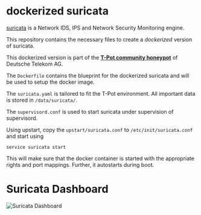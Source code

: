 # dockerized suricata


[suricata](http://suricata-ids.org/) is a Network IDS, IPS and Network Security Monitoring engine. 

This repository contains the necessary files to create a *dockerized* version of suricata. 

This dockerized version is part of the **[T-Pot community honeypot](http://dtag-dev-sec.github.io/)** of Deutsche Telekom AG. 

The `Dockerfile` contains the blueprint for the dockerized suricata and will be used to setup the docker image.  

The `suricata.yaml` is tailored to fit the T-Pot environment. All important data is stored in `/data/suricata/`.

The `supervisord.conf` is used to start suricata under supervision of supervisord. 

Using upstart, copy the `upstart/suricata.conf` to `/etc/init/suricata.conf` and start using

    service suricata start

This will make sure that the docker container is started with the appropriate rights and port mappings. Further, it autostarts during boot.

# Suricata Dashboard

![Suricata Dashboard](https://raw.githubusercontent.com/dtag-dev-sec/suricata/master/doc/dashboard.png)
